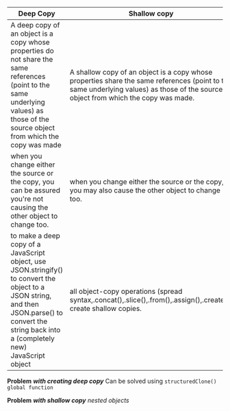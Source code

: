 | Deep Copy | Shallow copy |
| ----------- | ----------- |
| A deep copy of an object is a copy whose properties do not share the same references (point to the same underlying values) as those of the source object from which the copy was made | A shallow copy of an object is a copy whose properties share the same references (point to the same underlying values) as those of the source object from which the copy was made.|
| when you change either the source or the copy, you can be assured you're not causing the other object to change too.| when you change either the source or the copy, you may also cause the other object to change too. |
| to make a deep copy of a JavaScript object, use JSON.stringify() to convert the object to a JSON string, and then JSON.parse() to convert the string back into a (completely new) JavaScript object | all object-copy operations (spread syntax,.concat(),.slice(),.from(),.assign(),.create()) create shallow copies.|

**Problem** ***with creating deep copy***
Can be solved using `structuredClone() global function`

**Problem** ***with shallow copy***
*nested objects* 
